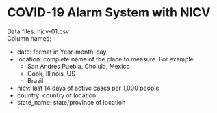 # COVID-19 Alarm System with NICV

Data files: nicv-01.csv  
Column names:  
* date: format in Year-month-day
* location: complete name of the place to measure. For example 
    - San Andres Puebla, Cholula, Mexico
    - Cook, Illinois, US
    - Brazil
* nicv: last 14 days of active cases per 1,000 people
* country: country of location 
* state_name: state/province of location


